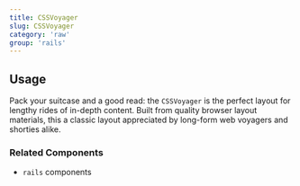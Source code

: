 ```yaml
---
title: CSSVoyager
slug: CSSVoyager
category: 'raw'
group: 'rails'
---
```


## Usage

Pack your suitcase and a good read: the `CSSVoyager` is the perfect layout for lengthy rides of in-depth content.
Built from quality browser layout materials, this a classic layout appreciated by long-form web voyagers and shorties alike.

### Related Components

- `rails` components

